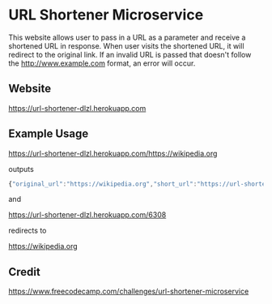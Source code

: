 # URL Shortener Microservice

This website allows user to pass in a URL as a parameter and receive a shortened URL in response. When user visits the shortened URL, it will redirect to the original link. If an invalid URL is passed that doesn't follow the http://www.example.com format, an error will occur.

## Website

https://url-shortener-dlzl.herokuapp.com

## Example Usage

https://url-shortener-dlzl.herokuapp.com/https://wikipedia.org

outputs

```javascript
{"original_url":"https://wikipedia.org","short_url":"https://url-shortener-dlzl.herokuapp.com/6308"}
```
    
and

https://url-shortener-dlzl.herokuapp.com/6308
    
redirects to

https://wikipedia.org
    
## Credit
    
https://www.freecodecamp.com/challenges/url-shortener-microservice
